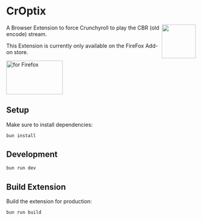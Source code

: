 # CrOptix
<img align="right" width="90" height="90" src="https://github.com/user-attachments/assets/78f3c959-6e7c-4999-94a3-cf979923cede">

A Browser Extension to force Crunchyroll to play the CBR (old encode) stream.

This Extension is currently only available on the FireFox Add-on store.

[<img lign="right" width="150" height="90" src="https://blog.mozilla.org/addons/files/2020/04/get-the-addon-fx-apr-2020.svg" alt="for Firefox" height="60px">](https://addons.mozilla.org/de/firefox/addon/croptix/)

## Setup

Make sure to install dependencies:

```bash
bun install
```

## Development
```bash
bun run dev
```

## Build Extension

Build the extension for production:

```bash
bun run build
```
